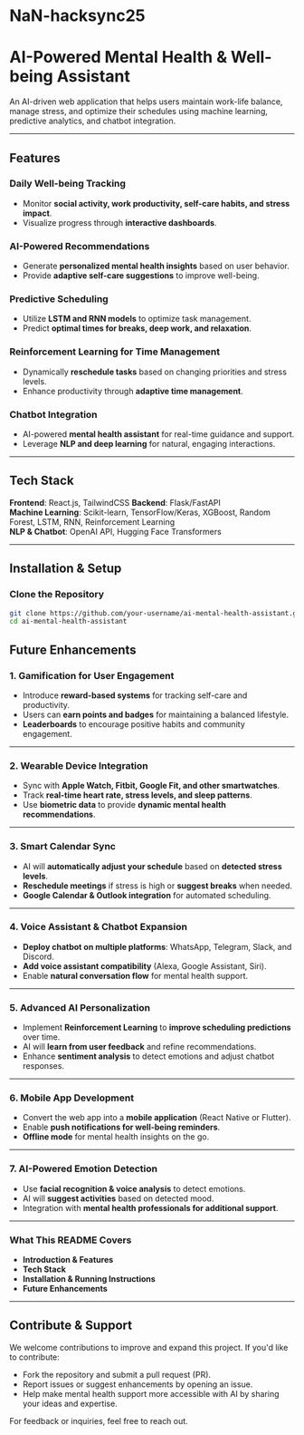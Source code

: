 # NaN-hacksync25
# AI-Powered Mental Health & Well-being Assistant

An AI-driven web application that helps users maintain work-life balance, manage stress, and optimize their schedules using machine learning, predictive analytics, and chatbot integration.

---

## Features
### Daily Well-being Tracking
- Monitor **social activity, work productivity, self-care habits, and stress impact**.
- Visualize progress through **interactive dashboards**.

### AI-Powered Recommendations
- Generate **personalized mental health insights** based on user behavior.
- Provide **adaptive self-care suggestions** to improve well-being.

### Predictive Scheduling
- Utilize **LSTM and RNN models** to optimize task management.
- Predict **optimal times for breaks, deep work, and relaxation**.

### Reinforcement Learning for Time Management
- Dynamically **reschedule tasks** based on changing priorities and stress levels.
- Enhance productivity through **adaptive time management**.

### Chatbot Integration
- AI-powered **mental health assistant** for real-time guidance and support.
- Leverage **NLP and deep learning** for natural, engaging interactions.
---

## Tech Stack
**Frontend**: React.js, TailwindCSS 
**Backend**: Flask/FastAPI  
**Machine Learning**: Scikit-learn, TensorFlow/Keras, XGBoost, Random Forest, LSTM, RNN, Reinforcement Learning  
**NLP & Chatbot**: OpenAI API, Hugging Face Transformers  

---

##  Installation & Setup

  ### Clone the Repository
  ```sh
git clone https://github.com/your-username/ai-mental-health-assistant.git
cd ai-mental-health-assistant
 ```
##  Future Enhancements

###  **1. Gamification for User Engagement**
- Introduce **reward-based systems** for tracking self-care and productivity.  
- Users can **earn points and badges** for maintaining a balanced lifestyle.  
- **Leaderboards** to encourage positive habits and community engagement.

---

###  **2. Wearable Device Integration**
- Sync with **Apple Watch, Fitbit, Google Fit, and other smartwatches**.  
- Track **real-time heart rate, stress levels, and sleep patterns**.  
- Use **biometric data** to provide **dynamic mental health recommendations**.

---

###  **3. Smart Calendar Sync**
- AI will **automatically adjust your schedule** based on **detected stress levels**.  
- **Reschedule meetings** if stress is high or **suggest breaks** when needed.  
- **Google Calendar & Outlook integration** for automated scheduling.

---

###  **4. Voice Assistant & Chatbot Expansion**
- **Deploy chatbot on multiple platforms**: WhatsApp, Telegram, Slack, and Discord.  
- **Add voice assistant compatibility** (Alexa, Google Assistant, Siri).  
- Enable **natural conversation flow** for mental health support.

---

###  **5. Advanced AI Personalization**
- Implement **Reinforcement Learning** to **improve scheduling predictions** over time.  
- AI will **learn from user feedback** and refine recommendations.  
- Enhance **sentiment analysis** to detect emotions and adjust chatbot responses.

---

###  **6. Mobile App Development**
- Convert the web app into a **mobile application** (React Native or Flutter).  
- Enable **push notifications for well-being reminders**.  
- **Offline mode** for mental health insights on the go.

---

###  **7. AI-Powered Emotion Detection**
- Use **facial recognition & voice analysis** to detect emotions.  
- AI will **suggest activities** based on detected mood.  
- Integration with **mental health professionals for additional support**.


---
###  What This README Covers
-  **Introduction & Features**
-  **Tech Stack**
- **Installation & Running Instructions**
- **Future Enhancements**

---
## Contribute & Support

We welcome contributions to improve and expand this project. If you'd like to contribute:

- Fork the repository and submit a pull request (PR).
- Report issues or suggest enhancements by opening an issue.
- Help make mental health support more accessible with AI by sharing your ideas and expertise.

For feedback or inquiries, feel free to reach out.
